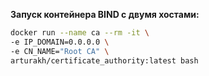 **Запуск контейнера BIND с двумя хостами:**<br>
```bash
docker run --name ca --rm -it \
-e IP_DOMAIN=0.0.0.0 \
-e CN_NAME="Root CA" \
arturakh/certificate_authority:latest bash
```